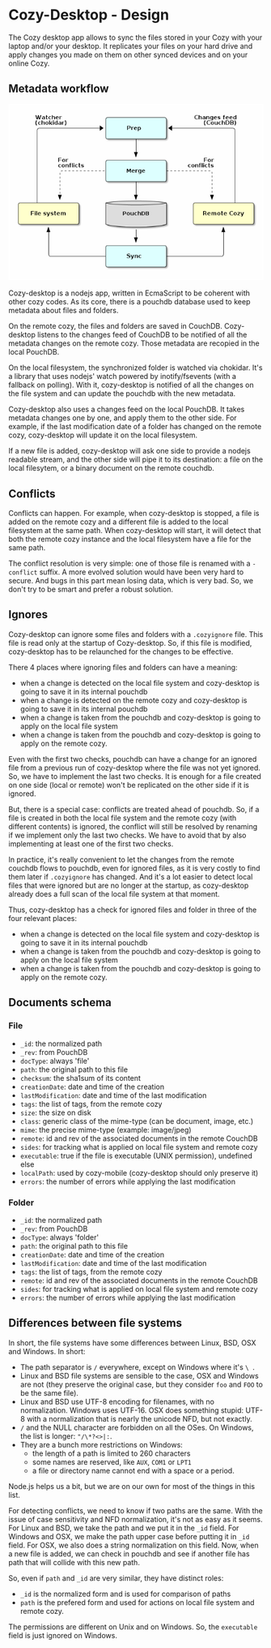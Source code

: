 Cozy-Desktop - Design
=====================

The Cozy desktop app allows to sync the files stored in your Cozy with your
laptop and/or your desktop. It replicates your files on your hard drive and
apply changes you made on them on other synced devices and on your online Cozy.


Metadata workflow
-----------------

![Metadata workflow][0]

Cozy-desktop is a nodejs app, written in EcmaScript to be coherent with
other cozy codes. As its core, there is a pouchdb database used to keep
metadata about files and folders.

On the remote cozy, the files and folders are saved in CouchDB. Cozy-desktop
listens to the changes feed of CouchDB to be notified of all the metadata
changes on the remote cozy. Those metadata are recopied in the local PouchDB.

On the local filesystem, the synchronized folder is watched via chokidar. It's
a library that uses nodejs' watch powered by inotify/fsevents (with a fallback
on polling). With it, cozy-desktop is notified of all the changes on the file
system and can update the pouchdb with the new metadata.

Cozy-desktop also uses a changes feed on the local PouchDB. It takes metadata
changes one by one, and apply them to the other side. For example, if the last
modification date of a folder has changed on the remote cozy, cozy-desktop
will update it on the local filesystem.

If a new file is added, cozy-desktop will ask one side to provide a nodejs
readable stream, and the other side will pipe it to its destination: a file on
the local filesytem, or a binary document on the remote couchdb.


Conflicts
---------

Conflicts can happen. For example, when cozy-desktop is stopped, a file is
added on the remote cozy and a different file is added to the local filesystem
at the same path. When cozy-desktop will start, it will detect that both the
remote cozy instance and the local filesystem have a file for the same path.

The conflict resolution is very simple: one of those file is renamed with a
`-conflict` suffix. A more evolved solution would have been very hard to
secure. And bugs in this part mean losing data, which is very bad. So, we
don't try to be smart and prefer a robust solution.


Ignores
-------

Cozy-desktop can ignore some files and folders with a `.cozyignore` file. This
file is read only at the startup of Cozy-desktop. So, if this file is
modified, cozy-desktop has to be relaunched for the changes to be effective.

There 4 places where ignoring files and folders can have a meaning:

- when a change is detected on the local file system and cozy-desktop is going
  to save it in its internal pouchdb
- when a change is detected on the remote cozy and cozy-desktop is going to
  save it in its internal pouchdb
- when a change is taken from the pouchdb and cozy-desktop is going to apply
  on the local file system
- when a change is taken from the pouchdb and cozy-desktop is going to apply
  on the remote cozy.

Even with the first two checks, pouchdb can have a change for an ignored file
from a previous run of cozy-desktop where the file was not yet ignored. So, we
have to implement the last two checks. It is enough for a file created on one
side (local or remote) won't be replicated on the other side if it is ignored.

But, there is a special case: conflicts are treated ahead of pouchdb. So, if a
file is created in both the local file system and the remote cozy (with
different contents) is ignored, the conflict will still be resolved by
renaming if we implement only the last two checks. We have to avoid that by
also implementing at least one of the first two checks.

In practice, it's really convenient to let the changes from the remote couchdb
flows to pouchdb, even for ignored files, as it is very costly to find them
later if `.cozyignore` has changed. And it's a lot easier to detect local
files that were ignored but are no longer at the startup, as cozy-desktop
already does a full scan of the local file system at that moment.

Thus, cozy-desktop has a check for ignored files and folder in three of the
four relevant places:

- when a change is detected on the local file system and cozy-desktop is going
  to save it in its internal pouchdb
- when a change is taken from the pouchdb and cozy-desktop is going to apply
  on the local file system
- when a change is taken from the pouchdb and cozy-desktop is going to apply
  on the remote cozy.


Documents schema
----------------

### File

- `_id`: the normalized path
- `_rev`: from PouchDB
- `docType`: always 'file'
- `path`: the original path to this file
- `checksum`: the sha1sum of its content
- `creationDate`: date and time of the creation
- `lastModification`: date and time of the last modification
- `tags`: the list of tags, from the remote cozy
- `size`: the size on disk
- `class`: generic class of the mime-type (can be document, image, etc.)
- `mime`: the precise mime-type (example: image/jpeg)
- `remote`: id and rev of the associated documents in the remote CouchDB
- `sides`: for tracking what is applied on local file system and remote cozy
- `executable`: true if the file is executable (UNIX permission), undefined else
- `localPath`: used by cozy-mobile (cozy-desktop should only preserve it)
- `errors`: the number of errors while applying the last modification

### Folder

- `_id`: the normalized path
- `_rev`: from PouchDB
- `docType`: always 'folder'
- `path`: the original path to this file
- `creationDate`: date and time of the creation
- `lastModification`: date and time of the last modification
- `tags`: the list of tags, from the remote cozy
- `remote`: id and rev of the associated documents in the remote CouchDB
- `sides`: for tracking what is applied on local file system and remote cozy
- `errors`: the number of errors while applying the last modification


Differences between file systems
--------------------------------

In short, the file systems have some differences between Linux, BSD, OSX and
Windows. In short:

- The path separator is `/` everywhere, except on Windows where it's `\ `.
- Linux and BSD file systems are sensible to the case, OSX and Windows are not
  (they preserve the original case, but they consider `foo` and `FOO` to be
  the same file).
- Linux and BSD use UTF-8 encoding for filenames, with no normalization.
  Windows uses UTF-16. OSX does something stupid: UTF-8 with a normalization
  that is nearly the unicode NFD, but not exactly.
- `/` and the NULL character are forbidden on all the OSes. On Windows, the
  list is longer: `"/\*?<>|:`.
- They are a bunch more restrictions on Windows:
  - the length of a path is limited to 260 characters
  - some names are reserved, like `AUX`, `COM1` or `LPT1`
  - a file or directory name cannot end with a space or a period.

Node.js helps us a bit, but we are on our own for most of the things in this
list.

For detecting conflicts, we need to know if two paths are the same. With the
issue of case sensitivity and NFD normalization, it's not as easy as it seems.
For Linux and BSD, we take the path and we put it in the `_id` field. For
Windows and OSX, we make the path upper case before putting it in `_id` field.
For OSX, we also does a string normalization on this field. Now, when a new
file is added, we can check in pouchdb and see if another file has path that
will collide with this new path.

So, even if `path` and `_id` are very similar, they have distinct roles:

- `_id` is the normalized form and is used for comparison of paths
- `path` is the prefered form and used for actions on local file system and
  remote cozy.

The permissions are different on Unix and on Windows. So, the `executable`
field is just ignored on Windows.


[0]:  workflow.png
